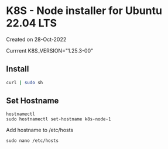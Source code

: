 # K8S - Node installer for Ubuntu 22.04 LTS

Created on 28-Oct-2022

Currrent K8S_VERSION="1.25.3-00"

## Install
```bash
curl | sudo sh
```

## Set Hostname
```
hostnamectl
sudo hostnamectl set-hostname k8s-node-1
```

Add hostname to /etc/hosts
```
sudo nano /etc/hosts
```
